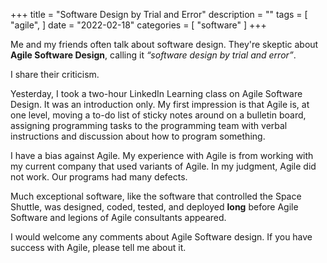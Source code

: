 +++
title = "Software Design by Trial and Error"
description = ""
tags = [
    "agile",
]
date = "2022-02-18"
categories = [
    "software"
]
+++

Me and my friends often talk about software design. They're skeptic about **Agile Software Design**, calling it *“software design by trial and error”*.

I share their criticism.

Yesterday, I took a two-hour LinkedIn Learning class on Agile Software Design. It was an introduction only. My first impression is that Agile is, at one level, moving a to-do list of sticky notes around on a bulletin board, assigning programming tasks to the programming team with verbal instructions and discussion about how to program something.

I have a bias against Agile. My experience with Agile is from working with my current company that used variants of Agile. In my judgment, Agile did not work. Our programs had many defects.

Much exceptional software, like the software that controlled the Space Shuttle, was designed, coded, tested, and deployed **long** before Agile Software and legions of Agile consultants appeared.

I would welcome any comments about Agile Software design. If you have success with Agile, please tell me about it.
